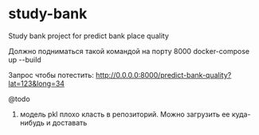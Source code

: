 # study-bank
Study bank project for predict bank place quality

Должно подниматься такой командой на порту 8000
docker-compose up --build

Запрос чтобы потестить:
http://0.0.0.0:8000/predict-bank-quality?lat=123&long=34

@todo
1) модель pkl плохо класть в репозиторий. Можно загрузить ее куда-нибудь и доставать